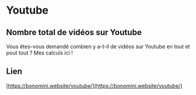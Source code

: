 # Youtube

## Nombre total de vidéos sur Youtube

Vous êtes-vous demandé combien y a-t-il de vidéos sur Youtube en tout et pout tout ? Mes calculs ici !

## Lien

[https://bonomini.website/youtube/](https://bonomini.website/youtube/)
